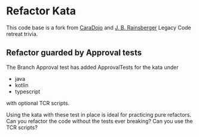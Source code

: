 Refactor Kata
==============

This code base is a fork from [CaraDojo](https://github.com/caradojo/trivia) and [J. B. Rainsberger](https://github.com/jbrains/trivia) Legacy Code retreat trivia.

## Refactor guarded by Approval tests

The Branch Approval test has added ApprovalTests for the kata under 
+ java
+ kotlin
+ typescript

with optional TCR scripts.

Using the kata with these test in place is ideal for practicing pure refactors. Can you refactor the code without the tests ever breaking? Can you use the TCR scripts?
